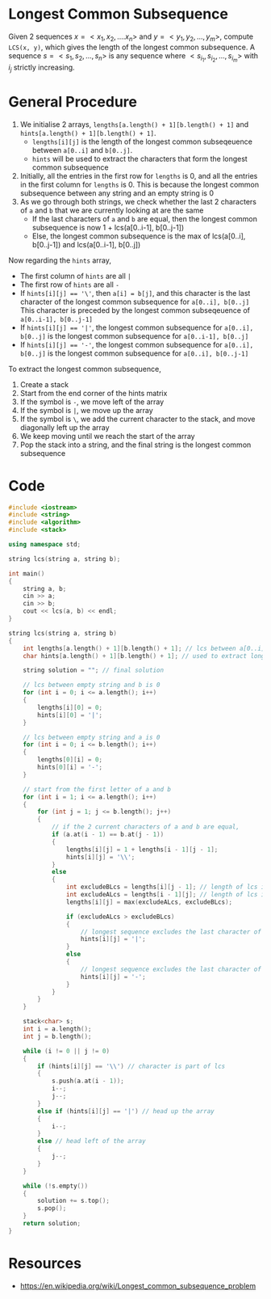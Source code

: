 # Longest Common Subsequence

Given 2 sequences $x = <x_1, x_2, .... x_n>$ and $y = <y_1, y_2, ..., y_m>$, compute `LCS(x, y)`, which gives the length of the longest common subsequence. A sequence $s = <s_1, s_2, ..., s_n>$ is any sequence where $<s_{i_1}, s_{i_2}, ..., s_{i_m}>$ with $i_j$ strictly increasing.

# General Procedure

1. We initialise 2 arrays, `lengths[a.length() + 1][b.length() + 1]` and `hints[a.length() + 1][b.length() + 1]`.
   - `lengths[i][j]` is the length of the longest common subseqeuence between `a[0..i]` and `b[0..j]`.
   - `hints` will be used to extract the characters that form the longest common subsequence
2. Initially, all the entries in the first row for `lengths` is 0, and all the entries in the first column for `lengths` is 0. This is because the longest common subsequence between any string and an empty string is 0
3. As we go through both strings, we check whether the last 2 characters of `a` and `b` that we are currently looking at are the same
   - If the last characters of `a` and `b` are equal, then the longest common subsequence is now 1 + lcs(a[0..i-1], b[0..j-1])
   - Else, the longest common subsequence is the max of lcs(a[0..i], b[0..j-1]) and lcs(a[0..i-1], b[0..j])

Now regarding the `hints` array,

- The first column of `hints` are all `|`
- The first row of `hints` are all `-`
- If `hints[i][j] == '\'`, then `a[i] = b[j]`, and this character is the last character of the longest common subsequence for `a[0..i], b[0..j]` This character is preceded by the longest common subseqeuence of `a[0..i-1], b[0..j-1]`
- If `hints[i][j] == '|'`, the longest common subsequence for `a[0..i], b[0..j]` is the longest common subsequence for `a[0..i-1], b[0..j]`
- If `hints[i][j] == '-'`, the longest common subsequence for `a[0..i], b[0..j]` is the longest common subsequence for `a[0..i], b[0..j-1]`

To extract the longest common subsequence,

1. Create a stack
2. Start from the end corner of the hints matrix
3. If the symbol is `-`, we move left of the array
4. If the symbol is `|`, we move up the array
5. If the symbol is `\`, we add the current character to the stack, and move diagonally left up the array
6. We keep moving until we reach the start of the array
7. Pop the stack into a string, and the final string is the longest common subsequence

# Code

```cpp
#include <iostream>
#include <string>
#include <algorithm>
#include <stack>

using namespace std;

string lcs(string a, string b);

int main()
{
    string a, b;
    cin >> a;
    cin >> b;
    cout << lcs(a, b) << endl;
}

string lcs(string a, string b)
{
    int lengths[a.length() + 1][b.length() + 1]; // lcs between a[0..i] and b[0..j]
    char hints[a.length() + 1][b.length() + 1]; // used to extract longest common subsequence

    string solution = ""; // final solution

    // lcs between empty string and b is 0
    for (int i = 0; i <= a.length(); i++)
    {
        lengths[i][0] = 0;
        hints[i][0] = '|';
    }

    // lcs between empty string and a is 0
    for (int i = 0; i <= b.length(); i++)
    {
        lengths[0][i] = 0;
        hints[0][i] = '-';
    }

    // start from the first letter of a and b
    for (int i = 1; i <= a.length(); i++)
    {
        for (int j = 1; j <= b.length(); j++)
        {
            // if the 2 current characters of a and b are equal,
            if (a.at(i - 1) == b.at(j - 1))
            {
                lengths[i][j] = 1 + lengths[i - 1][j - 1];
                hints[i][j] = '\\';
            }
            else
            {
                int excludeBLcs = lengths[i][j - 1]; // length of lcs if we exclude last letter of b
                int excludeALcs = lengths[i - 1][j]; // length of lcs if we exclude last letter of a
                lengths[i][j] = max(excludeALcs, excludeBLcs);

                if (excludeALcs > excludeBLcs)
                {
                    // longest sequence excludes the last character of a, so we head up
                    hints[i][j] = '|';
                }
                else
                {
                    // longest sequence excludes the last character of b, so we head left
                    hints[i][j] = '-';
                }
            }
        }
    }

    stack<char> s;
    int i = a.length();
    int j = b.length();

    while (i != 0 || j != 0)
    {
        if (hints[i][j] == '\\') // character is part of lcs
        {
            s.push(a.at(i - 1));
            i--;
            j--;
        }
        else if (hints[i][j] == '|') // head up the array
        {
            i--;
        }
        else // head left of the array
        {
            j--;
        }
    }

    while (!s.empty())
    {
        solution += s.top();
        s.pop();
    }
    return solution;
}
```

# Resources

- https://en.wikipedia.org/wiki/Longest_common_subsequence_problem
